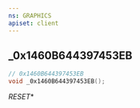 ```yaml
---
ns: GRAPHICS
apiset: client
---
```

## _0x1460B644397453EB

```c
// 0x1460B644397453EB
void _0x1460B644397453EB();
```

_RESET_*